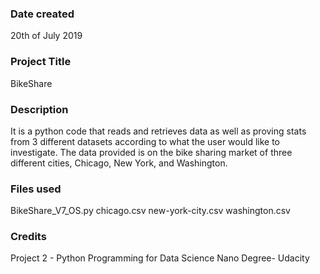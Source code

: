 ### Date created
20th of July 2019

### Project Title
BikeShare

### Description
It is a python code that reads and retrieves data as well as proving stats from 3 different datasets according to what the user would like to investigate. The data provided is on the bike sharing market of three different cities, Chicago, New York, and Washington.

### Files used
BikeShare_V7_OS.py
chicago.csv
new-york-city.csv
washington.csv

### Credits
Project 2 - Python
Programming for Data Science Nano Degree- Udacity
